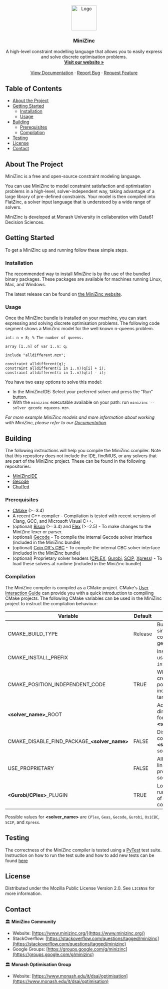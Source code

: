 <!-- PROJECT LOGO -->
<br />
<p align="center">
  <a href="https://www.minizinc.org/">
    <img src="https://www.minizinc.org/MiniZn_logo.png" alt="Logo" width="80" height="80">
  </a>

  <h3 align="center">MiniZinc</h3>

  <p align="center">
    A high-level constraint modelling language that allows you to easily
    express and solve discrete optimisation problems.
    <br />
    <a href="https://www.minizinc.org/"><strong>Visit our website »</strong></a>
    <br />
    <br />
    <a href="https://www.minizinc.org/doc-latest/">View Documentation</a>
    ·
    <a href="https://github.com/MiniZinc/libminizinc/issues">Report Bug</a>
    ·
    <a href="https://github.com/MiniZinc/libminizinc/issues">Request Feature</a>
  </p>
</p>


<!-- TABLE OF CONTENTS -->
## Table of Contents

* [About the Project](#about-the-project)
* [Getting Started](#getting-started)
  * [Installation](#installation)
  * [Usage](#usage)
* [Building](#building)
  * [Prerequisites](#prerequisites)
  * [Compilation](#compilation)
* [Testing](#testing)
* [License](#license)
* [Contact](#contact)


<!-- ABOUT THE PROJECT -->
## About The Project

MiniZinc is a free and open-source constraint modeling language.

You can use MiniZinc to model constraint satisfaction and optimisation problems
in a high-level, solver-independent way, taking advantage of a large library of
pre-defined constraints. Your model is then compiled into FlatZinc, a solver
input language that is understood by a wide range of solvers.

MiniZinc is developed at Monash University in collaboration with Data61
Decision Sciences.

<!-- GETTING STARTED -->
## Getting Started

To get a MiniZinc up and running follow these simple steps.

### Installation

The recommended way to install _MiniZinc_ is by the use of the bundled binary
packages. These packages are available for machines running Linux, Mac, and
Windows.

The latest release can be found on [the MiniZinc
website](http://www.minizinc.org/software.html).

### Usage

Once the MiniZinc bundle is installed on your machine, you can start expressing
and solving discrete optimisation problems.  The following code segment shows a
MiniZinc model for the well known n-queens problem.

```minizinc
int: n = 8; % The number of queens.

array [1..n] of var 1..n: q;

include "alldifferent.mzn";

constraint alldifferent(q);
constraint alldifferent(i in 1..n)(q[i] + i);
constraint alldifferent(i in 1..n)(q[i] - i);
```

You have two easy options to solve this model:
 - In the MiniZincIDE: Select your preferred solver and press the "Run" button.
 - With the `minizinc` executable available on your path: run `minizinc --solver gecode nqueens.mzn`.

_For more example MiniZinc models and more information about working with
MiniZinc, please refer to our
[Documentation](https://www.minizinc.org/doc-latest/)_

<!-- BUILDING INSTRUCTIONS -->
## Building

The following instructions will help you compile the MiniZinc compiler. Note
that this repository does not include the IDE, findMUS, or any solvers that are
part of the MiniZinc project. These can be found in the following repositories:

 - [MiniZincIDE](https://github.com/MiniZinc/MiniZincIDE)
 - [Gecode](https://github.com/Gecode/gecode)
 - [Chuffed](https://github.com/chuffed/chuffed)

### Prerequisites

- [CMake](https://cmake.org/) (>=3.4)
- A recent C++ compiler - Compilation is tested with recent versions of Clang,
  GCC, and Microsoft Visual C++.
- (optional) [Bison](https://www.gnu.org/software/bison/) (>=3.4) and
  [Flex](https://github.com/westes/flex) (>=2.5) - To make changes to the
  MiniZinc lexer or parser.
- (optional) [Gecode](https://www.gecode.org/) - To compile the internal Gecode
  solver interface (included in the MiniZinc bundle)
- (optional) [Coin OR's CBC](https://www.coin-or.org/) - To compile the
  internal CBC solver interface (included in the MiniZinc bundle)
- (optional) Proprietary solver headers
  ([CPLEX](https://www.ibm.com/analytics/cplex-optimizer),
  [Gurobi](https://www.gurobi.com/), [SCIP](https://www.scipopt.org/),
  [Xpress](https://www.fico.com/)) - To load these solvers at runtime (included
  in the MiniZinc bundle)

### Compilation

The MiniZinc compiler is compiled as a CMake project. CMake's [User Interaction
Guide](https://cmake.org/cmake/help/latest/guide/user-interaction/index.html)
can provide you with a quick introduction to compiling CMake projects. The
following CMake variables can be used in the MiniZinc project to instruct the
compilation behaviour:

| Variable                                     | Default | Description                                                 |
|----------------------------------------------|---------|-------------------------------------------------------------|
| CMAKE_BUILD_TYPE                             | Release | Build type of single-configuration generators.              |
| CMAKE_INSTALL_PREFIX                         |         | Install directory used by `--target install`.               |
| CMAKE_POSITION_INDEPENDENT_CODE              | TRUE    | Whether to create a position-independent targets            |
| **<solver_name>**_ROOT                       |         | Additional directory to look for **<solver_name>**          |
| CMAKE_DISABLE_FIND_PACKAGE_**<solver_name>** | FALSE   | Disable compilation of **<solver_name>**'s solver interface |
| USE_PROPRIETARY                              | FALSE   | Allow static linking of proprietary solvers                 |
| **<Gurobi/CPlex>**_PLUGIN                    | TRUE    | Load solver at runtime (instead of static compilation)      |

Possible values for **<solver_name>** are `CPlex`, `Geas`, `Gecode`, `Gurobi`,
`OsiCBC`, `SCIP`, and `Xpress`.

<!-- TESTING INSTRUCTIONS -->
## Testing

The correctness of the MiniZinc compiler is tested using a
[PyTest](https://docs.pytest.org/en/stable/) test suite. Instruction on how to
run the test suite and how to add new tests can be found
[here](https://github.com/MiniZinc/libminizinc/tree/master/tests)


<!-- LICENSE -->
## License

Distributed under the Mozilla Public License Version 2.0. See `LICENSE` for more information.


<!-- CONTACT -->
## Contact

🏛 **MiniZinc Community**
  - Website: [https://www.minizinc.org/](https://www.minizinc.org/)
  - StackOverflow: [https://stackoverflow.com/questions/tagged/minizinc](https://stackoverflow.com/questions/tagged/minizinc)
  - Google Groups: [https://groups.google.com/g/minizinc](https://groups.google.com/g/minizinc)

🏛 **Monash Optimisation Group**
  - Website: [https://www.monash.edu/it/dsai/optimisation](https://www.monash.edu/it/dsai/optimisation)

